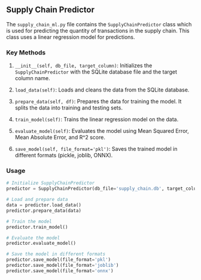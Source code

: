 ## Supply Chain Predictor

The `supply_chain_ml.py` file contains the `SupplyChainPredictor` class which is used for predicting the quantity of transactions in the supply chain. This class uses a linear regression model for predictions.

### Key Methods

1. `__init__(self, db_file, target_column)`: Initializes the `SupplyChainPredictor` with the SQLite database file and the target column name.

2. `load_data(self)`: Loads and cleans the data from the SQLite database.

3. `prepare_data(self, df)`: Prepares the data for training the model. It splits the data into training and testing sets.

4. `train_model(self)`: Trains the linear regression model on the data.

5. `evaluate_model(self)`: Evaluates the model using Mean Squared Error, Mean Absolute Error, and R^2 score.

6. `save_model(self, file_format='pkl')`: Saves the trained model in different formats (pickle, joblib, ONNX).

### Usage

```python
# Initialize SupplyChainPredictor
predictor = SupplyChainPredictor(db_file='supply_chain.db', target_column='trans_quantity')

# Load and prepare data
data = predictor.load_data()
predictor.prepare_data(data)

# Train the model
predictor.train_model()

# Evaluate the model
predictor.evaluate_model()

# Save the model in different formats
predictor.save_model(file_format='pkl')
predictor.save_model(file_format='joblib')
predictor.save_model(file_format='onnx')
```


